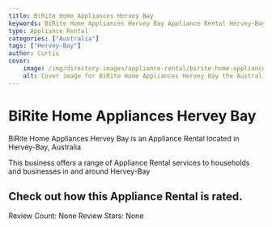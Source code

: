 ```yaml
---
title: BiRite Home Appliances Hervey Bay
keywords: BiRite Home Appliances Hervey Bay Appliance Rental Hervey-Bay Australia 
type: Appliance Rental 
categories: ["Australia"]
tags: ["Hervey-Bay"]
author: Curtis
cover:
    image: /img/directory-images/appliance-rental/birite-home-appliances-hervey-bay.webp
    alt: Cover image for BiRite Home Appliances Hervey Bay the Australia based Appliance Rental servicing Hervey-Bay 
---
```


# BiRite Home Appliances Hervey Bay
BiRite Home Appliances Hervey Bay is an Appliance Rental located in Hervey-Bay, Australia

This business offers a range of Appliance Rental services to households and businesses in and around Hervey-Bay

## Check out how this Appliance Rental is rated.
Review Count: None
Review Stars: None
